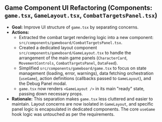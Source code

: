 ## Game Component UI Refactoring (Components: `game.tsx`, `GameLayout.tsx`, `CombatTargetsPanel.tsx`)

*   **Goal:** Improve UI structure of `game.tsx` by separating concerns.
*   **Actions:**
    *   Extracted the combat target rendering logic into a new component: `src/components/gameboard/CombatTargetsPanel.tsx`.
    *   Created a dedicated layout component `src/components/gameboard/GameLayout.tsx` to handle the arrangement of the main game panels (`CharacterCard`, `MovementControls`, `CombatTargetsPanel`, `DataFeed`).
    *   Simplified `src/components/gameboard/game.tsx` to focus on state management (loading, error, warnings), data fetching orchestration (`useGame`), action definitions (callbacks passed to `GameLayout`), and the Debug Panel modal.
    *   `game.tsx` now renders `<GameLayout />` in its main "ready" state, passing down necessary props.
*   **Rationale:** This separation makes `game.tsx` less cluttered and easier to maintain. Layout concerns are now isolated in `GameLayout`, and specific panel logic is encapsulated in dedicated components. The core `useGame` hook logic was untouched as per the requirements. 